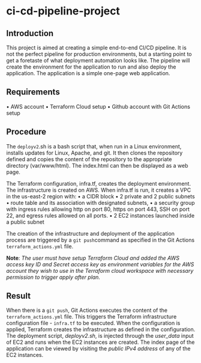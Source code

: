 # ci-cd-pipeline-project

## Introduction
This project is aimed at creating a simple end-to-end CI/CD pipeline. It is not the perfect pipeline for production environments, but a starting point to get a foretaste of what deployment automation looks like. The pipeline will create the environment for the application to run and also deploy the application. The application is a simple one-page web application.

## Requirements
•	AWS account 
•	Terraform Cloud setup 
•	Github account with Git Actions setup

## Procedure
The `deployv2`.sh is a bash script that, when run in a Linux environment, installs updates for Linux, Apache, and git. It then clones the repository defined and copies the content of the repository to the appropriate directory (var/www/html). The index.html can then be displayed as a web page.

The Terraform configuration, infra.tf, creates the deployment environment. The infrastructure is created on AWS. When infra.tf is run, it creates a VPC in the us-east-2 region with:
•	a CIDR block
•	2 private and 2 public subnets
•	route table and its association with designated subnets,
•	a security group with ingress rules allowing http on port 80, https on port 443, SSH on port 22, and egress rules allowed on all ports.
•	2 EC2 instances launched inside a public subnet

The creation of the infrastructure and deployment of the application process are triggered by a `git push`command as specified in the Git Actions `terraform_actions.yml` file.


**Note**: *The user must have setup Terraform Cloud and added the AWS access key ID and Secret access key as environment variables for the AWS account they wish to use in the Terraform cloud workspace with necessary permission to trigger apply after plan.*

## Result
When there is a `git push`, Git Actions executes the content of the `terraform_actions.yml` file. This triggers the Terraform infrastructure configuration file - `infra.tf` to be executed.
When the configuration is applied, Terraform creates the infrastructure as defined in the configuration. The deployment script, *deployv2.sh*, is injected through the *user_data* input of EC2 and runs when the EC2 instances are created. The index page of the application can be viewed by visiting the *public IPv4 address* of any of the EC2 instances.

